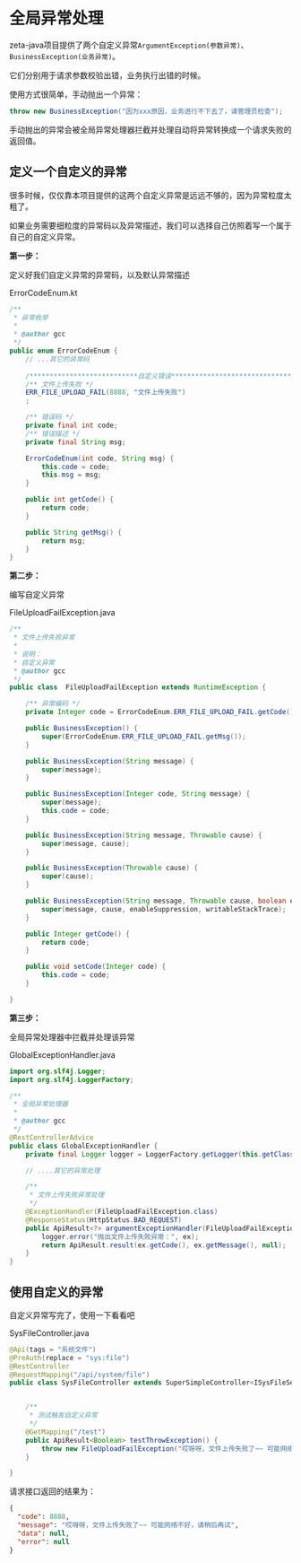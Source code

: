 # 全局异常处理
zeta-java项目提供了两个自定义异常`ArgumentException(参数异常)`、`BusinessException(业务异常)`。

它们分别用于请求参数校验出错，业务执行出错的时候。

使用方式很简单，手动抛出一个异常：
```java
throw new BusinessException("因为xxx原因，业务进行不下去了，请管理员检查");
```
手动抛出的异常会被全局异常处理器拦截并处理自动将异常转换成一个请求失败的返回值。



## 定义一个自定义的异常

很多时候，仅仅靠本项目提供的这两个自定义异常是远远不够的，因为异常粒度太粗了。

如果业务需要细粒度的异常码以及异常描述，我们可以选择自己仿照着写一个属于自己的自定义异常。

**第一步：**

定义好我们自定义异常的异常码，以及默认异常描述

ErrorCodeEnum.kt

```java
/**
 * 异常枚举
 *
 * @author gcc
 */
public enum ErrorCodeEnum {
    // ...其它的异常码
    
    /***************************自定义错误******************************/
    /** 文件上传失败 */
    ERR_FILE_UPLOAD_FAIL(8888, "文件上传失败")
    ;

    /** 错误码 */
    private final int code;
    /** 错误描述 */
    private final String msg;

    ErrorCodeEnum(int code, String msg) {
        this.code = code;
        this.msg = msg;
    }

    public int getCode() {
        return code;
    }

    public String getMsg() {
        return msg;
    }
}
```

**第二步：**

编写自定义异常

FileUploadFailException.java

```java
/**
 * 文件上传失败异常
 * 
 * 说明：
 * 自定义异常
 * @author gcc
 */
public class  FileUploadFailException extends RuntimeException {

    /** 异常编码 */
    private Integer code = ErrorCodeEnum.ERR_FILE_UPLOAD_FAIL.getCode();

    public BusinessException() {
        super(ErrorCodeEnum.ERR_FILE_UPLOAD_FAIL.getMsg());
    }

    public BusinessException(String message) {
        super(message);
    }

    public BusinessException(Integer code, String message) {
        super(message);
        this.code = code;
    }

    public BusinessException(String message, Throwable cause) {
        super(message, cause);
    }

    public BusinessException(Throwable cause) {
        super(cause);
    }

    public BusinessException(String message, Throwable cause, boolean enableSuppression, boolean writableStackTrace) {
        super(message, cause, enableSuppression, writableStackTrace);
    }

    public Integer getCode() {
        return code;
    }

    public void setCode(Integer code) {
        this.code = code;
    }

}
```

**第三步：**

全局异常处理器中拦截并处理该异常

GlobalExceptionHandler.java

```java
import org.slf4j.Logger;
import org.slf4j.LoggerFactory;

/**
 * 全局异常处理器
 *
 * @author gcc
 */
@RestControllerAdvice
public class GlobalExceptionHandler {
    private final Logger logger = LoggerFactory.getLogger(this.getClass());

    // ....其它的异常处理

    /**
     * 文件上传失败异常处理
     */
    @ExceptionHandler(FileUploadFailException.class)
    @ResponseStatus(HttpStatus.BAD_REQUEST)
    public ApiResult<?> argumentExceptionHandler(FileUploadFailException ex) {
        logger.error("抛出文件上传失败异常：", ex);
        return ApiResult.result(ex.getCode(), ex.getMessage(), null);
    }
}
```



## 使用自定义的异常

自定义异常写完了，使用一下看看吧

SysFileController.java
```java
@Api(tags = "系统文件")
@PreAuth(replace = "sys:file")
@RestController
@RequestMapping("/api/system/file")
public class SysFileController extends SuperSimpleController<ISysFileService, SysFile> {


    /**
     * 测试触发自定义异常
     */
    @GetMapping("/test")
    public ApiResult<Boolean> testThrowException() {
        throw new FileUploadFailException("哎呀呀，文件上传失败了~~ 可能网络不好，请稍后再试");
    }

}
```

请求接口返回的结果为：
```json
{
  "code": 8888,
  "message": "哎呀呀，文件上传失败了~~ 可能网络不好，请稍后再试",
  "data": null,
  "error": null
}
```
